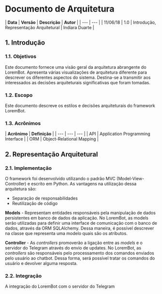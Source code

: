 # Documento de Arquitetura

| **Data** | **Versão** | **Descrição** | **Autor** |
| --- | --- |
| 11/06/18 | 1.0 | Introdução, Representação Arquitetural | Indiara Duarte |

## 1. Introdução

### 1.1. Objetivos

Este documento fornece uma visão geral da arquitetura abrangente do LoremBot. Apresenta várias visualizações de arquitetura diferente para descrever os diferentes aspectos do sistema. Destina-se a transmitir aos interessados as decisões arquiteturais significativas que foram tomadas.

### 1.2. Escopo

Este documento descreve os estilos e decisões arquiteturais do framework LoremBot.

### 1.3. Acrônimos 

| **Acrônimo** | **Definição** |
| --- | --- | --- |
| API | Application Programming Interface |
| ORM | Object-Relational Mapping |

## 2. Representação Arquitetural 

### 2.1. Implementação

O framework foi desenvolvido utilizando o padrão MVC \(Model-View-Controller\) e escrito em Python. As vantagens na utilização dessa arquitetura são:

* Separação de responsabilidades
* Reutilização de código

**Models** - Representam entidades responsáveis pela manipulação de dados persistentes em banco de dados da aplicação. No LoremBot, as models serão utilizadas para definir uma interface de comunicação com o banco de dados, através da ORM SQLAlchemy. Dessa maneira, é possível descrever na classe que representa uma modelo quais são os atributos.

**Controller** - As _controllers_ promoverão a ligação entre as _models_ e o servidor do Telegram através do envio de updates. No LoremBot, as _controllers_ são responsáveis pelo processamento dos comandos enviados pelo usuário ao chatbot. Dessa forma, será possível tratar os comandos do usuário e devolver alguma resposta.

### 2.2. Integração

A integração do LoremBot com o servidor do Telegram


